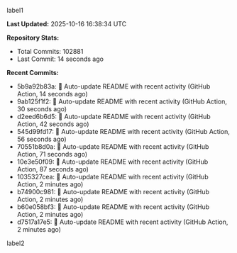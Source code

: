 
label1 
<!-- ACTIVITY_START -->
**Last Updated:** 2025-10-16 16:38:34 UTC

**Repository Stats:**
- Total Commits: 102881
- Last Commit: 14 seconds ago

**Recent Commits:**
- 5b9a92b83a: 🤖 Auto-update README with recent activity (GitHub Action, 14 seconds ago)
- 9ab125f1f2: 🤖 Auto-update README with recent activity (GitHub Action, 30 seconds ago)
- d2eed6b6d5: 🤖 Auto-update README with recent activity (GitHub Action, 42 seconds ago)
- 545d99fd17: 🤖 Auto-update README with recent activity (GitHub Action, 56 seconds ago)
- 70551b8d0a: 🤖 Auto-update README with recent activity (GitHub Action, 71 seconds ago)
- 10e3e50f09: 🤖 Auto-update README with recent activity (GitHub Action, 87 seconds ago)
- 1035327cea: 🤖 Auto-update README with recent activity (GitHub Action, 2 minutes ago)
- b74900c981: 🤖 Auto-update README with recent activity (GitHub Action, 2 minutes ago)
- b60e058bf3: 🤖 Auto-update README with recent activity (GitHub Action, 2 minutes ago)
- d7517a17e5: 🤖 Auto-update README with recent activity (GitHub Action, 2 minutes ago)
<!-- ACTIVITY_END -->

label2
